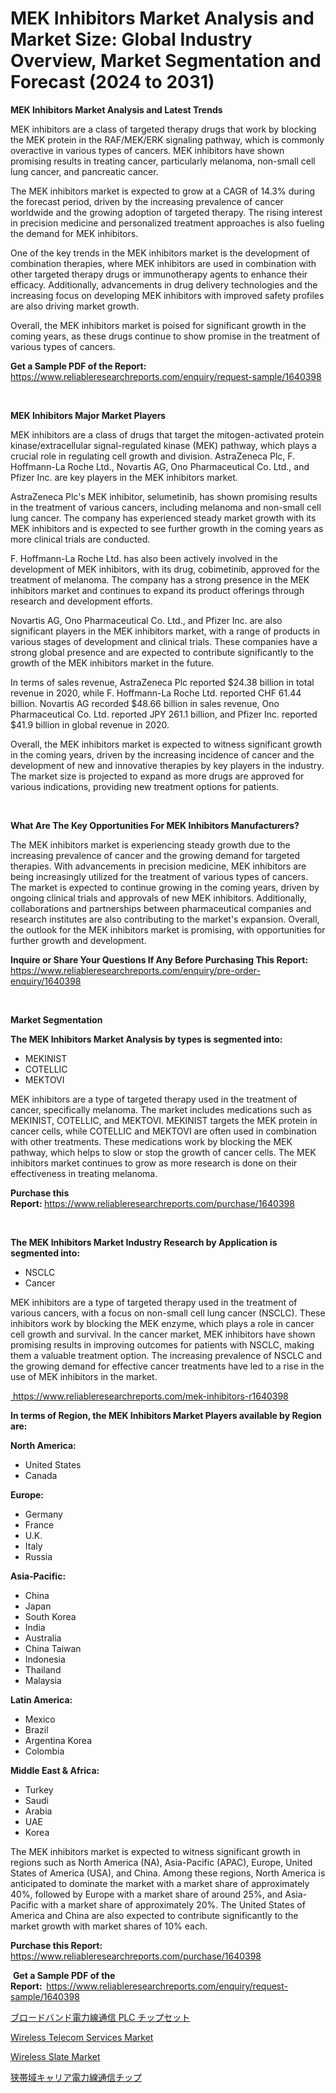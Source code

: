 <p><h1>MEK Inhibitors Market Analysis and Market Size: Global Industry Overview, Market Segmentation and Forecast (2024 to 2031)</h1></p><p><strong>MEK Inhibitors Market Analysis and Latest Trends</strong></p>
<p><p>MEK inhibitors are a class of targeted therapy drugs that work by blocking the MEK protein in the RAF/MEK/ERK signaling pathway, which is commonly overactive in various types of cancers. MEK inhibitors have shown promising results in treating cancer, particularly melanoma, non-small cell lung cancer, and pancreatic cancer.</p><p>The MEK inhibitors market is expected to grow at a CAGR of 14.3% during the forecast period, driven by the increasing prevalence of cancer worldwide and the growing adoption of targeted therapy. The rising interest in precision medicine and personalized treatment approaches is also fueling the demand for MEK inhibitors.</p><p>One of the key trends in the MEK inhibitors market is the development of combination therapies, where MEK inhibitors are used in combination with other targeted therapy drugs or immunotherapy agents to enhance their efficacy. Additionally, advancements in drug delivery technologies and the increasing focus on developing MEK inhibitors with improved safety profiles are also driving market growth.</p><p>Overall, the MEK inhibitors market is poised for significant growth in the coming years, as these drugs continue to show promise in the treatment of various types of cancers.</p></p>
<p><strong>Get a Sample PDF of the Report:&nbsp;</strong> <a href="https://www.reliableresearchreports.com/enquiry/request-sample/1640398">https://www.reliableresearchreports.com/enquiry/request-sample/1640398</a></p>
<p>&nbsp;</p>
<p><strong>MEK Inhibitors Major Market Players</strong></p>
<p><p>MEK inhibitors are a class of drugs that target the mitogen-activated protein kinase/extracellular signal-regulated kinase (MEK) pathway, which plays a crucial role in regulating cell growth and division. AstraZeneca Plc, F. Hoffmann-La Roche Ltd., Novartis AG, Ono Pharmaceutical Co. Ltd., and Pfizer Inc. are key players in the MEK inhibitors market.</p><p>AstraZeneca Plc's MEK inhibitor, selumetinib, has shown promising results in the treatment of various cancers, including melanoma and non-small cell lung cancer. The company has experienced steady market growth with its MEK inhibitors and is expected to see further growth in the coming years as more clinical trials are conducted.</p><p>F. Hoffmann-La Roche Ltd. has also been actively involved in the development of MEK inhibitors, with its drug, cobimetinib, approved for the treatment of melanoma. The company has a strong presence in the MEK inhibitors market and continues to expand its product offerings through research and development efforts.</p><p>Novartis AG, Ono Pharmaceutical Co. Ltd., and Pfizer Inc. are also significant players in the MEK inhibitors market, with a range of products in various stages of development and clinical trials. These companies have a strong global presence and are expected to contribute significantly to the growth of the MEK inhibitors market in the future.</p><p>In terms of sales revenue, AstraZeneca Plc reported $24.38 billion in total revenue in 2020, while F. Hoffmann-La Roche Ltd. reported CHF 61.44 billion. Novartis AG recorded $48.66 billion in sales revenue, Ono Pharmaceutical Co. Ltd. reported JPY 261.1 billion, and Pfizer Inc. reported $41.9 billion in global revenue in 2020.</p><p>Overall, the MEK inhibitors market is expected to witness significant growth in the coming years, driven by the increasing incidence of cancer and the development of new and innovative therapies by key players in the industry. The market size is projected to expand as more drugs are approved for various indications, providing new treatment options for patients.</p></p>
<p>&nbsp;</p>
<p><strong>What Are The Key Opportunities For MEK Inhibitors Manufacturers?</strong></p>
<p><p>The MEK inhibitors market is experiencing steady growth due to the increasing prevalence of cancer and the growing demand for targeted therapies. With advancements in precision medicine, MEK inhibitors are being increasingly utilized for the treatment of various types of cancers. The market is expected to continue growing in the coming years, driven by ongoing clinical trials and approvals of new MEK inhibitors. Additionally, collaborations and partnerships between pharmaceutical companies and research institutes are also contributing to the market's expansion. Overall, the outlook for the MEK inhibitors market is promising, with opportunities for further growth and development.</p></p>
<p><strong>Inquire or Share Your Questions If Any Before Purchasing This Report:</strong> <a href="https://www.reliableresearchreports.com/enquiry/pre-order-enquiry/1640398">https://www.reliableresearchreports.com/enquiry/pre-order-enquiry/1640398</a></p>
<p>&nbsp;</p>
<p><strong>Market Segmentation</strong></p>
<p><strong>The MEK Inhibitors Market Analysis by types is segmented into:</strong></p>
<p><ul><li>MEKINIST</li><li>COTELLIC</li><li>MEKTOVI</li></ul></p>
<p><p>MEK inhibitors are a type of targeted therapy used in the treatment of cancer, specifically melanoma. The market includes medications such as MEKINIST, COTELLIC, and MEKTOVI. MEKINIST targets the MEK protein in cancer cells, while COTELLIC and MEKTOVI are often used in combination with other treatments. These medications work by blocking the MEK pathway, which helps to slow or stop the growth of cancer cells. The MEK inhibitors market continues to grow as more research is done on their effectiveness in treating melanoma.</p></p>
<p><strong>Purchase this Report:&nbsp;</strong><a href="https://www.reliableresearchreports.com/purchase/1640398">https://www.reliableresearchreports.com/purchase/1640398</a></p>
<p>&nbsp;</p>
<p><strong>The MEK Inhibitors Market Industry Research by Application is segmented into:</strong></p>
<p><ul><li>NSCLC</li><li>Cancer</li></ul></p>
<p><p>MEK inhibitors are a type of targeted therapy used in the treatment of various cancers, with a focus on non-small cell lung cancer (NSCLC). These inhibitors work by blocking the MEK enzyme, which plays a role in cancer cell growth and survival. In the cancer market, MEK inhibitors have shown promising results in improving outcomes for patients with NSCLC, making them a valuable treatment option. The increasing prevalence of NSCLC and the growing demand for effective cancer treatments have led to a rise in the use of MEK inhibitors in the market.</p></p>
<p><a href="https://www.reliableresearchreports.com/mek-inhibitors-r1640398">&nbsp;https://www.reliableresearchreports.com/mek-inhibitors-r1640398</a></p>
<p><strong>In terms of Region, the MEK Inhibitors Market Players available by Region are:</strong></p>
<p>
    <p> <strong> North America: </strong>
        <ul>
            <li>United States</li>
            <li>Canada</li>
        </ul>
        </p> 
    <p> <strong> Europe: </strong>
        <ul>
            <li>Germany</li>
            <li>France</li>
            <li>U.K.</li>
            <li>Italy</li>
            <li>Russia</li>
        </ul>
        </p> 
    <p> <strong> Asia-Pacific: </strong>
        <ul>
            <li>China</li>
            <li>Japan</li>
            <li>South Korea</li>
            <li>India</li>
            <li>Australia</li>
            <li>China Taiwan</li>
            <li>Indonesia</li>
            <li>Thailand</li>
            <li>Malaysia</li>
        </ul>
        </p> 
    <p> <strong> Latin America: </strong>
        <ul>
            <li>Mexico</li>
            <li>Brazil</li>
            <li>Argentina Korea</li>
            <li>Colombia</li>
        </ul>
        </p> 
    <p> <strong> Middle East & Africa: </strong>
        <ul>
            <li>Turkey</li>
            <li>Saudi</li>
            <li>Arabia</li>
            <li>UAE</li>
            <li>Korea</li>
        </ul>
    </p>
    </p>
<p><p>The MEK inhibitors market is expected to witness significant growth in regions such as North America (NA), Asia-Pacific (APAC), Europe, United States of America (USA), and China. Among these regions, North America is anticipated to dominate the market with a market share of approximately 40%, followed by Europe with a market share of around 25%, and Asia-Pacific with a market share of approximately 20%. The United States of America and China are also expected to contribute significantly to the market growth with market shares of 10% each.</p></p>
<p><strong>Purchase this Report: </strong><a href="https://www.reliableresearchreports.com/purchase/1640398">https://www.reliableresearchreports.com/purchase/1640398</a></p>
<p>&nbsp;<strong>Get a Sample PDF of the Report:&nbsp;&nbsp;</strong><a href="https://www.reliableresearchreports.com/enquiry/request-sample/1640398">https://www.reliableresearchreports.com/enquiry/request-sample/1640398</a></p>
<p><strong></strong></p>
<p><p><a href="https://github.com/reliezer65/Market-Research-Report-List-2/blob/main/4346911177628.md">ブロードバンド電力線通信 PLC チップセット</a></p><p><a href="https://github.com/sofayahoo2023/Market-Research-Report-List-5/blob/main/wireless-telecom-services-market.md">Wireless Telecom Services Market</a></p><p><a href="https://github.com/niyotibauri9/Market-Research-Report-List-1/blob/main/wireless-slate-market.md">Wireless Slate Market</a></p><p><a href="https://github.com/tanyaali3/Market-Research-Report-List-2/blob/main/7739511177629.md">狭帯域キャリア電力線通信チップ</a></p></p>